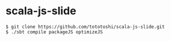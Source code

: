 # scala-js-slide


```
$ git clone https://github.com/tototoshi/scala-js-slide.git
$ ./sbt compile packageJS optimizeJS
```

